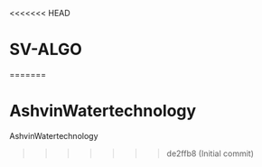 <<<<<<< HEAD
# SV-ALGO
=======
# AshvinWatertechnology
AshvinWatertechnology
>>>>>>> de2ffb8 (Initial commit)
